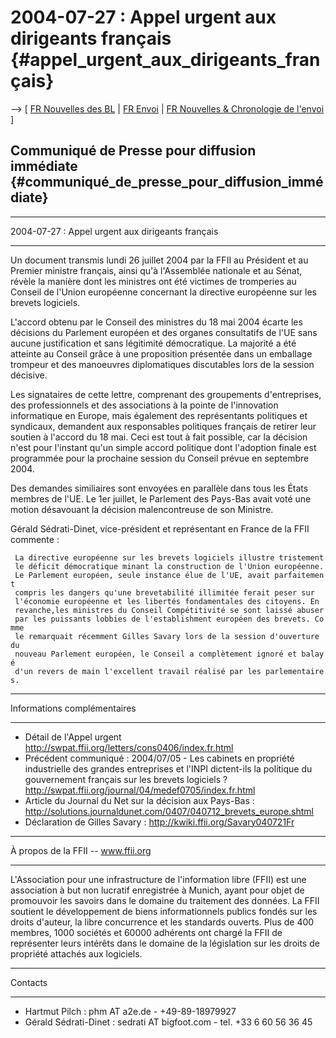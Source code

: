 # 2004-07-27 : Appel urgent aux dirigeants français {#appel_urgent_aux_dirigeants_français}

\--\> \[ [ FR Nouvelles des BL](SwpatcninoFr "wikilink") \| [ FR
Envoi](LtrConsRecvFr0406Fr "wikilink") \| [ FR Nouvelles & Chronologie
de l\'envoi](LtrConsFrNews0406Fr "wikilink") \]

## Communiqué de Presse pour diffusion immédiate {#communiqué_de_presse_pour_diffusion_immédiate}

------------------------------------------------------------------------

2004-07-27 : Appel urgent aux dirigeants français

------------------------------------------------------------------------

Un document transmis lundi 26 juillet 2004 par la FFII au Président et
au Premier ministre français, ainsi qu\'à l\'Assemblée nationale et au
Sénat, révèle la manière dont les ministres ont été victimes de
tromperies au Conseil de l\'Union européenne concernant la directive
européenne sur les brevets logiciels.

L\'accord obtenu par le Conseil des ministres du 18 mai 2004 écarte les
décisions du Parlement européen et des organes consultatifs de l\'UE
sans aucune justification et sans légitimité démocratique. La majorité a
été atteinte au Conseil grâce à une proposition présentée dans un
emballage trompeur et des manoeuvres diplomatiques discutables lors de
la session décisive.

Les signataires de cette lettre, comprenant des groupements
d\'entreprises, des professionnels et des associations à la pointe de
l\'innovation informatique en Europe, mais également des représentants
politiques et syndicaux, demandent aux responsables politiques français
de retirer leur soutien à l\'accord du 18 mai. Ceci est tout à fait
possible, car la décision n\'est pour l\'instant qu\'un simple accord
politique dont l\'adoption finale est programmée pour la prochaine
session du Conseil prévue en septembre 2004.

Des demandes similiaires sont envoyées en parallèle dans tous les États
membres de l\'UE. Le 1er juillet, le Parlement des Pays-Bas avait voté
une motion désavouant la décision malencontreuse de son Ministre.

Gérald Sédrati-Dinet, vice-président et représentant en France de la
FFII commente :

` La directive européenne sur les brevets logiciels illustre tristement`\
` le déficit démocratique minant la construction de l'Union européenne.`\
` Le Parlement européen, seule instance élue de l'UE, avait parfaitement`\
` compris les dangers qu'une brevetabilité illimitée ferait peser sur`\
` l'économie européenne et les libertés fondamentales des citoyens. En`\
` revanche,les ministres du Conseil Compétitivité se sont laissé abuser`\
` par les puissants lobbies de l'establishment européen des brevets. Comme`\
` le remarquait récemment Gilles Savary lors de la session d'ouverture du`\
` nouveau Parlement européen, le Conseil a complètement ignoré et balayé`\
` d'un revers de main l'excellent travail réalisé par les parlementaires.`

------------------------------------------------------------------------

Informations complémentaires

------------------------------------------------------------------------

-   Détail de l\'Appel urgent
    <http://swpat.ffii.org/letters/cons0406/index.fr.html>
-   Précédent communiqué : 2004/07/05 - Les cabinets en propriété
    industrielle des grandes entreprises et l\'INPI dictent-ils la
    politique du gouvernement français sur les brevets logiciels ?
    <http://swpat.ffii.org/journal/04/medef0705/index.fr.html>
-   Article du Journal du Net sur la décision aux Pays-Bas :
    <http://solutions.journaldunet.com/0407/040712_brevets_europe.shtml>
-   Déclaration de Gilles Savary :
    <http://kwiki.ffii.org/Savary040721Fr>

------------------------------------------------------------------------

À propos de la FFII \-- www.ffii.org

------------------------------------------------------------------------

L\'Association pour une infrastructure de l\'information libre (FFII)
est une association à but non lucratif enregistrée à Munich, ayant pour
objet de promouvoir les savoirs dans le domaine du traitement des
données. La FFII soutient le développement de biens informationnels
publics fondés sur les droits d\'auteur, la libre concurrence et les
standards ouverts. Plus de 400 membres, 1000 sociétés et 60000 adhérents
ont chargé la FFII de représenter leurs intérêts dans le domaine de la
législation sur les droits de propriété attachés aux logiciels.

------------------------------------------------------------------------

Contacts

------------------------------------------------------------------------

-   Hartmut Pilch : phm AT a2e.de - +49-89-18979927
-   Gérald Sédrati-Dinet : sedrati AT bigfoot.com - tel. +33 6 60 56 36
    45
